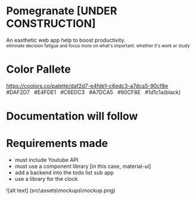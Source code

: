 # Pomegranate [UNDER CONSTRUCTION]

An easthetic web app help to boost productivity.<br>
<sub>eliminate decision fatigue and focus more on what's important. whether it's work or study</sub>

# Color Pallete

https://coolors.co/palette/daf2d7-e4fde1-c6edc3-a7dca5-90cf8e<br>
#DAF2D7 &nbsp; #E4FDE1 &nbsp; #C6EDC3 &nbsp; #A7DCA5 &nbsp; #90CF8E &nbsp; #1d1c1a(black)

# Documentation will follow

# Requirements made

- must include Youtube API
- must use a component library [in this case, material-ui]
- add a backend into the todo list sub app
- use a library for the clock

![alt text] (src\assets\mockups\mockup.png)
